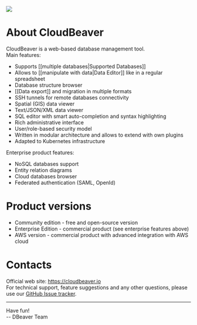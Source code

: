 <img src="https://github.com/dbeaver/cloudbeaver/wiki/images/cloudbeaver-logo.png"/>

# About CloudBeaver

CloudBeaver is a web-based database management tool.  
Main features:

* Supports [[multiple databases|Supported Databases]]
* Allows to [[manipulate with data|Data Editor]] like in a regular spreadsheet
* Database structure browser
* [[Data export]] and migration in multiple formats
* SSH tunnels for remote databases connectivity
* Spatial (GIS) data viewer
* Text/JSON/XML data viewer
* SQL editor with smart auto-completion and syntax highlighting
* Rich administrative interface
* User/role-based security model
* Written in modular architecture and allows to extend with own plugins
* Adapted to Kubernetes infrastructure

Enterprise product features:

* NoSQL databases support
* Entity relation diagrams
* Cloud databases browser
* Federated authentication (SAML, OpenId)

# Product versions

- Community edition - free and open-source version
- Enterprise Edition - commercial product (see enterprise features above)
- AWS version - commercial product with advanced integration with AWS cloud

# Contacts

Official web site: https://cloudbeaver.io  
For technical support, feature suggestions and any other questions, please use our <a href="https://github.com/dbeaver/cloudbeaver/issues">GitHub Issue tracker</a>.

-----------

Have fun!  
-- DBeaver Team